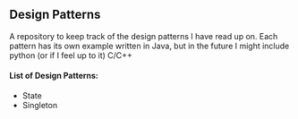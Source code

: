 
<h2> Design Patterns </h2>

<p>A repository to keep track of the design patterns I have read up on. Each pattern has its own example written in Java, but in the future
I might include python (or if I feel up to it) C/C++</p>

<h4>List of Design Patterns:</h4>

<ul>
  <li>State</li>
  <li>Singleton</li>
</ul>
